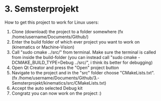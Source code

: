 # 3. Semsterprojekt
How to get this project to work for Linux users:

1. Clone (download) the project to a folder somewhere (fx /home/username/Documents/Github/)
2. Enter the build folder of which ever project you want to work on (kinematics or Machine-Vision)
3. Call "sudo cmake ../src/" from terminal. Make sure the terminal is called from inside the build-folder (you can instead call "sudo cmake -DCMAKE_BUILD_TYPE=Debug ../src/", i think its better for debugging)
4. Open Qt Creator and press the "Open" project button
5. Navigate to the project and in the "src" folder choose "CMakeLists.txt". (fx /home/username/Documents/Github/3.-Semsterprojekt/kinematics/src/CMakeLists.txt)
6. Accept the auto selected Debug kit
7. Congratz you can now work on the project :)
